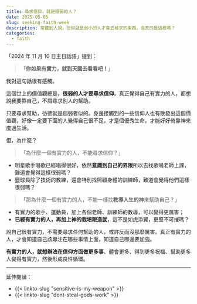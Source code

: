 ```yaml
---
title: 尋求信仰，就是很弱的人？
date: 2025-05-05
slug: seeking-faith-week
description: 常聽到人說，信仰就是弱小的人才會去尋求的東西，但真的是這樣嗎？
categories:
  - faith
---
```


「2024 年 11 月 10 日主日話語」提到：

> 「**你如果有實力，就到天國去看看吧！**」

我對這句話很有感觸。

這個世上的價值觀總是，**很弱的人才要尋求信仰**。真正覺得自己有實力的人，都想說我要靠自己，不屑尋求別人的幫助。

只要尋求幫助，彷彿就是個弱者似的。身邊接觸到的一些信仰人也有散發出這個價值觀，好像一定要下面的人覺得自己很不足，才是個優秀生命，才能好好倚靠神來度過生活。

但，為什麼？

> 「為什麼一個有實力的人，不能尋求信仰？」

* 明星歌手唱歌已經唱得很好，依然**意識到自己的界限**所以去找歌唱老師上課，難道會覺得這樣很弱嗎？
* 籃球員除了技術的教練，還會特別找照顧身體的訓練師，難道會覺得他們這樣很弱嗎？

> 「那為什麼一個有實力的人，不能一樣找**教導人生的神**來幫助自己？」

* 有實力的歌手、運動員，加上各個老師、訓練師的教導，可以變得更厲害；
* **已經有實力的人，再加上神的栽培跟造就**，這不是如虎添翼，更堅不可摧嗎？

說自己很有實力，不需要尋求任何幫助的人，或許反而沒那麼厲害。真正有實力的人，才會知道自己該專注在哪些事情上面，知道自己哪邊要加強。

**有實力的人，就想辦法在信仰方面做更多事**、體會更多、得到更多祝福、幫助更多人變得有實力，然後形成良性循環。

---

延伸閱讀：

- {{< linkto-slug "sensitive-is-my-weapon" >}}
- {{< linkto-slug "dont-steal-gods-work" >}}